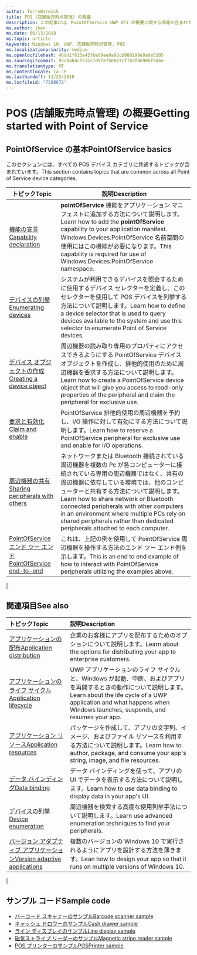 ```yaml
---
author: TerryWarwick
title: POS (店舗販売時点管理) の概要
description: この記事には、PointOfService UWP API の概要に関する情報が含まれています。
ms.author: jken
ms.date: 06/13/2018
ms.topic: article
keywords: Windows 10, UWP, 店舗販売時点管理, POS
ms.localizationpriority: medium
ms.openlocfilehash: 46dd1f615e42f6e89ee9a92cb980299e9a0e5205
ms.sourcegitcommit: 93c0a60cf531c7d9fe7b00e7cf78df86906f9d6e
ms.translationtype: MT
ms.contentlocale: ja-JP
ms.lasthandoff: 11/22/2018
ms.locfileid: "7580672"
---
```

# <a name="getting-started-with-point-of-service"></a><span data-ttu-id="486cf-104">POS (店舗販売時点管理) の概要</span><span class="sxs-lookup"><span data-stu-id="486cf-104">Getting started with Point of Service</span></span>

## <a name="pointofservice-basics"></a><span data-ttu-id="486cf-105">PointOfService の基本</span><span class="sxs-lookup"><span data-stu-id="486cf-105">PointOfService basics</span></span>

<span data-ttu-id="486cf-106">このセクションには、すべての POS デバイス カテゴリに共通するトピックが含まれています。</span><span class="sxs-lookup"><span data-stu-id="486cf-106">This section contains topics that are common across all Point of Service device categories.</span></span>

|<span data-ttu-id="486cf-107">トピック</span><span class="sxs-lookup"><span data-stu-id="486cf-107">Topic</span></span> |<span data-ttu-id="486cf-108">説明</span><span class="sxs-lookup"><span data-stu-id="486cf-108">Description</span></span> |
|------|------------|
| [<span data-ttu-id="486cf-109">機能の宣言</span><span class="sxs-lookup"><span data-stu-id="486cf-109">Capability declaration</span></span>](pos-basics-capability.md)      | <span data-ttu-id="486cf-110">**pointOfService** 機能をアプリケーション マニフェストに追加する方法について説明します。</span><span class="sxs-lookup"><span data-stu-id="486cf-110">Learn how to add the **pointOfService** capability to your application manifest.</span></span>  <span data-ttu-id="486cf-111">Windows.Devices.PointOfService 名前空間の使用にはこの機能が必要になります。</span><span class="sxs-lookup"><span data-stu-id="486cf-111">This capability is required for use of Windows.Devices.PointOfService namespace.</span></span>  |
| [<span data-ttu-id="486cf-112">デバイスの列挙</span><span class="sxs-lookup"><span data-stu-id="486cf-112">Enumerating devices</span></span>](pos-basics-enumerating.md)        | <span data-ttu-id="486cf-113">システムが利用できるデバイスを照会するために使用するデバイス セレクターを定義し、このセレクターを使用して POS デバイスを列挙する方法について説明します。</span><span class="sxs-lookup"><span data-stu-id="486cf-113">Learn how to define a device selector that is used to query devices available to the system and use this selector to enumerate Point of Service devices.</span></span>  |
| [<span data-ttu-id="486cf-114">デバイス オブジェクトの作成</span><span class="sxs-lookup"><span data-stu-id="486cf-114">Creating a device object</span></span>](pos-basics-deviceobject.md)  | <span data-ttu-id="486cf-115">周辺機器の読み取り専用のプロパティにアクセスできるようにする PointOfService デバイス オブジェクトを作成し、排他的使用のために周辺機器を要求する方法について説明します。</span><span class="sxs-lookup"><span data-stu-id="486cf-115">Learn how to create a PointOfService device object that will give you access to read-only properties of the peripheral and claim the peripheral for exclusive use.</span></span> |
| [<span data-ttu-id="486cf-116">要求と有効化</span><span class="sxs-lookup"><span data-stu-id="486cf-116">Claim and enable</span></span> ](pos-basics-claim.md)  | <span data-ttu-id="486cf-117">PointOfService 排他的使用の周辺機器を予約し、I/O 操作に対して有効にする方法について説明します。</span><span class="sxs-lookup"><span data-stu-id="486cf-117">Learn how to reserve a PointOfService peripheral for exclusive use and enable for I/O operations.</span></span>  |
| [<span data-ttu-id="486cf-118">周辺機器の共有</span><span class="sxs-lookup"><span data-stu-id="486cf-118">Sharing peripherals with others</span></span>](pos-basics-sharing.md) | <span data-ttu-id="486cf-119">ネットワークまたは Bluetooth 接続されている周辺機器を複数の Pc が各コンピューターに接続されている専用の周辺機器ではなく、共有の周辺機器に依存している環境では、他のコンピューターと共有する方法について説明します。</span><span class="sxs-lookup"><span data-stu-id="486cf-119">Learn how to share network or Bluetooth connected peripherals with other computers in an environment where multiple PCs rely on shared peripherals rather than dedicated peripherals attached to each computer.</span></span>
| [<span data-ttu-id="486cf-120">PointOfService エンド ツー エンド</span><span class="sxs-lookup"><span data-stu-id="486cf-120">PointOfService end-to-end</span></span>](pos-get-started.md)  | <span data-ttu-id="486cf-121">これは、上記の例を使用して PointOfService 周辺機器を操作する方法のエンド ツー エンド例を示します。</span><span class="sxs-lookup"><span data-stu-id="486cf-121">This is an end to end example of how to interact with PointOfService peripherals utilizing the examples above.</span></span> |
|

## <a name="see-also"></a><span data-ttu-id="486cf-122">関連項目</span><span class="sxs-lookup"><span data-stu-id="486cf-122">See also</span></span>

| <span data-ttu-id="486cf-123">トピック</span><span class="sxs-lookup"><span data-stu-id="486cf-123">Topic</span></span>   | <span data-ttu-id="486cf-124">説明</span><span class="sxs-lookup"><span data-stu-id="486cf-124">Description</span></span> |
|:--------|:------------|
| [<span data-ttu-id="486cf-125">アプリケーションの配布</span><span class="sxs-lookup"><span data-stu-id="486cf-125">Application distribution</span></span>](../publish/distribute-lob-apps-to-enterprises.md) | <span data-ttu-id="486cf-126">企業のお客様にアプリを配布するためのオプションについて説明します。</span><span class="sxs-lookup"><span data-stu-id="486cf-126">Learn about the options for distributing your app to enterprise customers.</span></span> |
| [<span data-ttu-id="486cf-127">アプリケーションのライフ サイクル</span><span class="sxs-lookup"><span data-stu-id="486cf-127">Application lifecycle</span></span>](../launch-resume/app-lifecycle.md) | <span data-ttu-id="486cf-128">UWP アプリケーションのライフ サイクルと、Windows が起動、中断、およびアプリを再開するときの動作について説明します。</span><span class="sxs-lookup"><span data-stu-id="486cf-128">Learn about the life cycle of a UWP application and what happens when Windows launches, suspends, and resumes your app.</span></span> |
| [<span data-ttu-id="486cf-129">アプリケーション リソース</span><span class="sxs-lookup"><span data-stu-id="486cf-129">Application resources</span></span>](../app-resources/index.md) | <span data-ttu-id="486cf-130">パッケージを作成して、アプリの文字列、イメージ、およびファイル リソースを利用する方法について説明します。</span><span class="sxs-lookup"><span data-stu-id="486cf-130">Learn how to author, package, and consume your app's string, image, and file resources.</span></span> |
| [<span data-ttu-id="486cf-131">データ バインディング</span><span class="sxs-lookup"><span data-stu-id="486cf-131">Data binding</span></span>](../data-binding/index.md) | <span data-ttu-id="486cf-132">データ バインディングを使って、アプリの UI でデータを表示する方法について説明します。</span><span class="sxs-lookup"><span data-stu-id="486cf-132">Learn how to use data binding to display data in your app's UI.</span></span> |
| [<span data-ttu-id="486cf-133">デバイスの列挙</span><span class="sxs-lookup"><span data-stu-id="486cf-133">Device enumeration</span></span>](enumerate-devices.md) | <span data-ttu-id="486cf-134">周辺機器を検索する高度な使用列挙手法について説明します。</span><span class="sxs-lookup"><span data-stu-id="486cf-134">Learn use advanced enumeration techniques to find your peripherals.</span></span>|
| [<span data-ttu-id="486cf-135">バージョン アダプティブ アプリケーション</span><span class="sxs-lookup"><span data-stu-id="486cf-135">Version adaptive applications</span></span>](../debug-test-perf/version-adaptive-apps.md) | <span data-ttu-id="486cf-136">複数のバージョンの Windows 10 で実行されるようにアプリを設計する方法を薄きます。</span><span class="sxs-lookup"><span data-stu-id="486cf-136">Lean how to design your app so that it runs on multiple versions of Windows 10.</span></span>|
|


## <a name="sample-code"></a><span data-ttu-id="486cf-137">サンプル コード</span><span class="sxs-lookup"><span data-stu-id="486cf-137">Sample code</span></span>
+ [<span data-ttu-id="486cf-138">バーコード スキャナーのサンプル</span><span class="sxs-lookup"><span data-stu-id="486cf-138">Barcode scanner sample</span></span>](https://github.com/Microsoft/Windows-universal-samples/tree/master/Samples/BarcodeScanner)
+ [<span data-ttu-id="486cf-139">キャッシュ ドロワーのサンプル</span><span class="sxs-lookup"><span data-stu-id="486cf-139">Cash drawer sample</span></span>]( https://github.com/Microsoft/Windows-universal-samples/tree/master/Samples/CashDrawer)
+ [<span data-ttu-id="486cf-140">ライン ディスプレイのサンプル</span><span class="sxs-lookup"><span data-stu-id="486cf-140">Line display sample</span></span>](https://github.com/Microsoft/Windows-universal-samples/tree/master/Samples/LineDisplay)
+ [<span data-ttu-id="486cf-141">磁気ストライプ リーダーのサンプル</span><span class="sxs-lookup"><span data-stu-id="486cf-141">Magnetic stripe reader sample</span></span>](https://github.com/Microsoft/Windows-universal-samples/tree/master/Samples/MagneticStripeReader)
+ [<span data-ttu-id="486cf-142">POS プリンターのサンプル</span><span class="sxs-lookup"><span data-stu-id="486cf-142">POSPrinter sample</span></span>](https://github.com/Microsoft/Windows-universal-samples/tree/master/Samples/PosPrinter)

